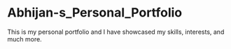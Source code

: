 # Abhijan-s_Personal_Portfolio
This is my personal portfolio and I have showcased my skills, interests, and much more.
